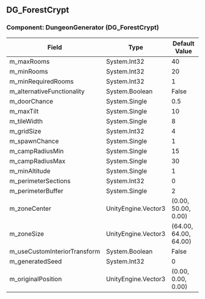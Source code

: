 ## DG_ForestCrypt

### Component: DungeonGenerator (DG_ForestCrypt)

|Field|Type|Default Value|
|-----|----|-------------|
|m_maxRooms|System.Int32|40|
|m_minRooms|System.Int32|20|
|m_minRequiredRooms|System.Int32|1|
|m_alternativeFunctionality|System.Boolean|False|
|m_doorChance|System.Single|0.5|
|m_maxTilt|System.Single|10|
|m_tileWidth|System.Single|8|
|m_gridSize|System.Int32|4|
|m_spawnChance|System.Single|1|
|m_campRadiusMin|System.Single|15|
|m_campRadiusMax|System.Single|30|
|m_minAltitude|System.Single|1|
|m_perimeterSections|System.Int32|0|
|m_perimeterBuffer|System.Single|2|
|m_zoneCenter|UnityEngine.Vector3|(0.00, 50.00, 0.00)|
|m_zoneSize|UnityEngine.Vector3|(64.00, 64.00, 64.00)|
|m_useCustomInteriorTransform|System.Boolean|False|
|m_generatedSeed|System.Int32|0|
|m_originalPosition|UnityEngine.Vector3|(0.00, 0.00, 0.00)|

